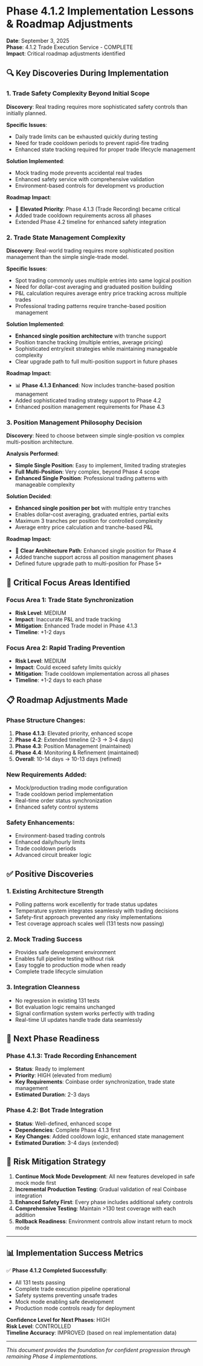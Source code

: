 # Phase 4.1.2 Implementation Lessons & Roadmap Adjustments

**Date**: September 3, 2025  
**Phase**: 4.1.2 Trade Execution Service - COMPLETE  
**Impact**: Critical roadmap adjustments identified

## 🔍 **Key Discoveries During Implementation**

### **1. Trade Safety Complexity Beyond Initial Scope**

**Discovery**: Real trading requires more sophisticated safety controls than initially planned.

**Specific Issues**:
- Daily trade limits can be exhausted quickly during testing
- Need for trade cooldown periods to prevent rapid-fire trading
- Enhanced state tracking required for proper trade lifecycle management

**Solution Implemented**:
- Mock trading mode prevents accidental real trades
- Enhanced safety service with comprehensive validation
- Environment-based controls for development vs production

**Roadmap Impact**:
- 🚨 **Elevated Priority**: Phase 4.1.3 (Trade Recording) became critical
- Added trade cooldown requirements across all phases
- Extended Phase 4.2 timeline for enhanced safety integration

### **2. Trade State Management Complexity**

**Discovery**: Real-world trading requires more sophisticated position management than the simple single-trade model.

**Specific Issues**:
- Spot trading commonly uses multiple entries into same logical position
- Need for dollar-cost averaging and graduated position building
- P&L calculation requires average entry price tracking across multiple trades
- Professional trading patterns require tranche-based position management

**Solution Implemented**:
- **Enhanced single position architecture** with tranche support
- Position tranche tracking (multiple entries, average pricing)
- Sophisticated entry/exit strategies while maintaining manageable complexity
- Clear upgrade path to full multi-position support in future phases

**Roadmap Impact**:
- 📊 **Phase 4.1.3 Enhanced**: Now includes tranche-based position management
- Added sophisticated trading strategy support to Phase 4.2
- Enhanced position management requirements for Phase 4.3

### **3. Position Management Philosophy Decision**

**Discovery**: Need to choose between simple single-position vs complex multi-position architecture.

**Analysis Performed**:
- **Simple Single Position**: Easy to implement, limited trading strategies
- **Full Multi-Position**: Very complex, beyond Phase 4 scope
- **Enhanced Single Position**: Professional trading patterns with manageable complexity

**Solution Decided**:
- **Enhanced single position per bot** with multiple entry tranches
- Enables dollar-cost averaging, graduated entries, partial exits
- Maximum 3 tranches per position for controlled complexity
- Average entry price calculation and tranche-based P&L

**Roadmap Impact**:
- 🎯 **Clear Architecture Path**: Enhanced single position for Phase 4
- Added tranche support across all position management phases
- Defined future upgrade path to multi-position for Phase 5+

## 🚨 **Critical Focus Areas Identified**

### **Focus Area 1: Trade State Synchronization**
- **Risk Level**: MEDIUM
- **Impact**: Inaccurate P&L and trade tracking
- **Mitigation**: Enhanced Trade model in Phase 4.1.3
- **Timeline**: +1-2 days

### **Focus Area 2: Rapid Trading Prevention**
- **Risk Level**: MEDIUM
- **Impact**: Could exceed safety limits quickly
- **Mitigation**: Trade cooldown implementation across all phases
- **Timeline**: +1-2 days to each phase

## 📋 **Roadmap Adjustments Made**

### **Phase Structure Changes**:
1. **Phase 4.1.3**: Elevated priority, enhanced scope
2. **Phase 4.2**: Extended timeline (2-3 → 3-4 days)
3. **Phase 4.3**: Position Management (maintained)
4. **Phase 4.4**: Monitoring & Refinement (maintained)
5. **Overall**: 10-14 days → 10-13 days (refined)

### **New Requirements Added**:
- Mock/production trading mode configuration
- Trade cooldown period implementation
- Real-time order status synchronization
- Enhanced safety control systems

### **Safety Enhancements**:
- Environment-based trading controls
- Enhanced daily/hourly limits
- Trade cooldown periods
- Advanced circuit breaker logic

## ✅ **Positive Discoveries**

### **1. Existing Architecture Strength**
- Polling patterns work excellently for trade status updates
- Temperature system integrates seamlessly with trading decisions
- Safety-first approach prevented any risky implementations
- Test coverage approach scales well (131 tests now passing)

### **2. Mock Trading Success**
- Provides safe development environment
- Enables full pipeline testing without risk
- Easy toggle to production mode when ready
- Complete trade lifecycle simulation

### **3. Integration Cleanness**
- No regression in existing 131 tests
- Bot evaluation logic remains unchanged
- Signal confirmation system works perfectly with trading
- Real-time UI updates handle trade data seamlessly

## 🎯 **Next Phase Readiness**

### **Phase 4.1.3: Trade Recording Enhancement**
- **Status**: Ready to implement
- **Priority**: HIGH (elevated from medium)
- **Key Requirements**: Coinbase order synchronization, trade state management
- **Estimated Duration**: 2-3 days

### **Phase 4.2: Bot Trade Integration**
- **Status**: Well-defined, enhanced scope
- **Dependencies**: Complete Phase 4.1.3 first
- **Key Changes**: Added cooldown logic, enhanced state management
- **Estimated Duration**: 3-4 days (extended)

## 🔮 **Risk Mitigation Strategy**

1. **Continue Mock Mode Development**: All new features developed in safe mock mode first
2. **Incremental Production Testing**: Gradual validation of real Coinbase integration
3. **Enhanced Safety First**: Every phase includes additional safety controls
4. **Comprehensive Testing**: Maintain >130 test coverage with each addition
5. **Rollback Readiness**: Environment controls allow instant return to mock mode

---

## 📊 **Implementation Success Metrics**

✅ **Phase 4.1.2 Completed Successfully**:
- All 131 tests passing
- Complete trade execution pipeline operational
- Safety systems preventing unsafe trades
- Mock mode enabling safe development
- Production mode controls ready for deployment

**Confidence Level for Next Phases**: HIGH  
**Risk Level**: CONTROLLED  
**Timeline Accuracy**: IMPROVED (based on real implementation data)

---

*This document provides the foundation for confident progression through remaining Phase 4 implementations.*
